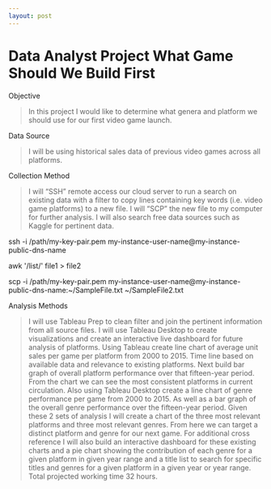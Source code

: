 ```yaml
---
layout: post
---
```


# Data Analyst Project What Game Should We Build First

Objective

>In this project I would like to determine what genera and platform we should use for our first video game launch.

Data Source

>I will be using historical sales data of previous video games across all platforms.

Collection Method

>I will “SSH” remote access our cloud server to run a search on existing data with a filter to copy lines containing key words (i.e. video game platforms) to a new file.  I will “SCP” the new file to my computer for further analysis. I will also search free data sources such as Kaggle for pertinent data. 

ssh -i /path/my-key-pair.pem my-instance-user-name@my-instance-public-dns-name

awk '/list/' file1 > file2

scp -i /path/my-key-pair.pem my-instance-user-name@my-instance-public-dns-name:~/SampleFile.txt ~/SampleFile2.txt

Analysis Methods

>I will use Tableau Prep to clean filter and join the pertinent information from all source files. I will use Tableau Desktop to create visualizations and create an interactive live dashboard for future analysis of platforms.
Using Tableau create line chart of average unit sales per game per platform from 2000 to 2015. Time line based on available data and relevance to existing platforms. Next build bar graph of overall platform performance over that fifteen-year period. From the chart we can see the most consistent platforms in current circulation. 
Also using Tableau Desktop create a line chart of genre performance per game from 2000 to 2015. As well as a bar graph of the overall genre performance over the fifteen-year period.
Given these 2 sets of analysis I will create a chart of the three most relevant platforms and three most relevant genres. From here we can target a distinct platform and genre for our next game. 
For additional cross reference I will also build an interactive dashboard for these existing charts and a pie chart showing the contribution of each genre for a given platform in given year range and a title list to search for specific titles and genres for a given platform in a given year or year range. Total projected working time 32 hours.        
